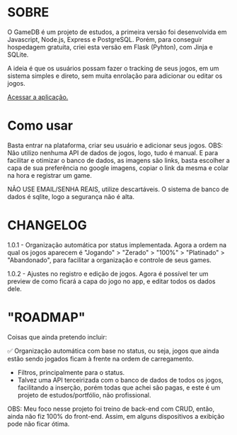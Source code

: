 # SOBRE

O GameDB é um projeto de estudos, a primeira versão foi desenvolvida em Javascript, Node.js, Express e PostgreSQL.
Porém, para conseguir hospedagem gratuita, criei esta versão em Flask (Pyhton), com Jinja e SQLite.

A ideia é que os usuários possam fazer o tracking de seus jogos, em um sistema simples e direto, sem muita enrolação para adicionar ou editar os jogos.

<a href="https://gamedb2-0.onrender.com/" target="_blank">Acessar a aplicação.</a>


# Como usar

Basta entrar na plataforma, criar seu usuário e adicionar seus jogos.
OBS: Não utilizo nenhuma API de dados de jogos, logo, tudo é manual. E para facilitar e otimizar o banco de dados, as imagens são links, basta escolher a capa de sua preferência no google imagens, copiar o link da mesma e colar na hora e registrar um game.

NÃO USE EMAIL/SENHA REAIS, utilize descartáveis. O sistema de banco de dados é sqlite, logo a segurança não é alta.

# CHANGELOG 

1.0.1 - Organização automática por status implementada. 
Agora a ordem na qual os jogos aparecem é "Jogando" > "Zerado" > "100%" >  "Platinado" > "Abandonado", para facilitar a organização e controle de seus games.

1.0.2 - Ajustes no registro e edição de jogos. 
Agora é possível ter um preview de como ficará a capa do jogo no app, e editar todos os dados dele.


# "ROADMAP"

Coisas que ainda pretendo incluir:

 ✅ Organização automática com base no status, ou seja, jogos que ainda estão sendo jogados ficam à frente na ordem de carregamento.
 - Filtros, principalmente para o status.
 - Talvez uma API terceirizada com o banco de dados de todos os jogos, facilitando a inserção, porém todas que achei são pagas, e este é um projeto de estudos/portfólio, não profissional.


OBS: Meu foco nesse projeto foi treino de back-end com CRUD, então, ainda não fiz 100% do front-end. Assim, em alguns dispositivos a exibição pode não ficar ótima.
